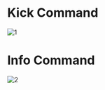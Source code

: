 # Kick Command
![1](https://user-images.githubusercontent.com/25603631/54675323-945d6800-4abb-11e9-84f5-44d677db4c54.PNG)

# Info Command
![2](https://user-images.githubusercontent.com/25603631/54675674-3e3cf480-4abc-11e9-887d-1207d9947caf.PNG)
